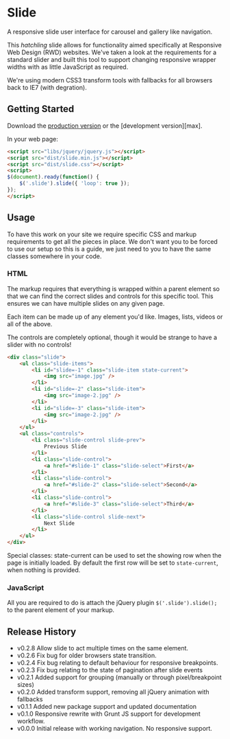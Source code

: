 # Slide

A responsive slide user interface for carousel and gallery like navigation.

This *hatchling* slide allows for functionality aimed specifically at
Responsive Web Design (RWD) websites. We've taken a look at the requirements
for a standard slider and built this tool to support changing responsive wrapper
widths with as little JavaScript as required.

We're using modern CSS3 transform tools with fallbacks for all browsers back
to IE7 (with degration).

## Getting Started
Download the [production version][min] or the [development version][max].

[min]: https://raw.github.com/hatchddigital/hatchling.slide/master/dist/slide.min.js
[min]: https://raw.github.com/hatchddigital/hatchling.slide/master/src/slide.js

In your web page:

```html
<script src="libs/jquery/jquery.js"></script>
<script src="dist/slide.min.js"></script>
<script src="dist/slide.css"></script>
<script>
$(document).ready(function() {
    $('.slide').slide({ 'loop': true });
});
</script>
```

## Usage

To have this work on your site we require specific CSS and markup requirements
to get all the pieces in place. We don't want you to be forced to use our
setup so this is a guide, we just need to you to have the same classes
somewhere in your code.

### HTML

The markup requires that everything is wrapped within a parent element so
that we can find the correct slides and controls for this specific tool. This
ensures we can have multiple slides on any given page.

Each item can be made up of any element you'd like. Images, lists, videos
or all of the above.

The controls are completely optional, though it would be strange to have a
slider with no controls!

```html
<div class="slide">
    <ul class="slide-items">
        <li id="slide=-1" class="slide-item state-current">
            <img src="image.jpg" />
        </li>
        <li id="slide=-2" class="slide-item">
            <img src="image-2.jpg" />
        </li>
        <li id="slide=-3" class="slide-item">
            <img src="image-2.jpg" />
        </li>
    </ul>
    <ul class="controls">
        <li class="slide-control slide-prev">
            Previous Slide
        </li>
        <li class="slide-control">
            <a href="#slide-1" class="slide-select">First</a>
        </li>
        <li class="slide-control">
            <a href="#slide-2" class="slide-select">Second</a>
        </li>
        <li class="slide-control">
            <a href="#slide-3" class="slide-select">Third</a>
        </li>
        <li class="slide-control slide-next">
            Next Slide
        </li>
    </ul>
</div>
```

Special classes: state-current can be used to set the showing row when the
page is initially loaded. By default the first row will be set to
`state-current`, when nothing is provided.

### JavaScript

All you are required to do is attach the jQuery plugin
`$('.slide').slide();` to the parent element of your markup.

## Release History
- v0.2.8 Allow slide to act multiple times on the same element.
- v0.2.6 Fix bug for older browsers state transition.
- v0.2.4 Fix bug relating to default behaviour for responsive breakpoints.
- v0.2.3 Fix bug relating to the state of pagination after slide events
- v0.2.1 Added support for grouping (manually or through pixel/breakpoint sizes)
- v0.2.0 Added transform support, removing all jQuery animation with fallbacks
- v0.1.1 Added new package support and updated documentation
- v0.1.0 Responsive rewrite with Grunt JS support for development workflow.
- v0.0.0 Initial release with working navigation. No responsive support.
